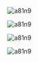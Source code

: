 <!-- https://github.com/DenverCoder1/readme-typing-svg 打字特效 -->
<p align="center">
  <picture>
    <source media="(prefers-color-scheme: light)" srcset="https://cdn.jsdelivr.net/gh/a81n9/a81n9/assets/typing.svg" />
    <source media="(prefers-color-scheme: dark)" srcset="https://cdn.jsdelivr.net/gh/a81n9/a81n9/assets/typing-dark.svg" />
    <img alt="a81n9" src="https://cdn.jsdelivr.net/gh/a81n9/a81n9/assets/typing.svg" />
  </picture>
</p>

<!-- https://github.com/DenverCoder1/github-readme-streak-stats 连续提交代码天数记录 -->
<p align="center">
  <picture>
    <source media="(prefers-color-scheme: light)" srcset="https://github-readme-streak-stats-eight.vercel.app/?user=a81n9" />
    <source media="(prefers-color-scheme: dark)" srcset="https://github-readme-streak-stats-eight.vercel.app/?user=a81n9&theme=ads-juicy-fresh" />
    <img alt="a81n9" src="https://github-readme-streak-stats-eight.vercel.app/?user=a81n9" />
  </picture>
</p>

<!-- https://github.com/ryo-ma/github-profile-trophy 资料奖杯 -->
<div align="center">
  <picture>
    <source
      media="(prefers-color-scheme: light)"
      srcset="https://github-profile-trophy.vercel.app/?username=a81n9&row=1&column=4&theme=flat&rank=-?&margin-w=20" />
    <source
      media="(prefers-color-scheme: dark)"
      srcset="https://github-profile-trophy.vercel.app/?username=a81n9&row=1&column=4&theme=juicyfresh&rank=-?&margin-w=20" />
    <img alt="a81n9" src="https://github-profile-trophy.vercel.app/?username=a81n9&row=1&column=4&theme=flat&rank=-?&margin-w=20" />
  </picture>
</div>

<!-- https://github.com/Platane/snk 贪吃蛇 -->
<p align="center">
  <picture>
    <source
      media="(prefers-color-scheme: light)"
      srcset="https://cdn.jsdelivr.net/gh/a81n9/a81n9/profile-snake-contrib/github-contribution-grid-snake.svg" />
    <source
      media="(prefers-color-scheme: dark)"
      srcset="https://cdn.jsdelivr.net/gh/a81n9/a81n9/profile-snake-contrib/github-contribution-grid-snake-dark.svg" />
    <img alt="a81n9" src="https://cdn.jsdelivr.net/gh/a81n9/a81n9/profile-snake-contrib/github-contribution-grid-snake.svg" />
  </picture>
</p>
